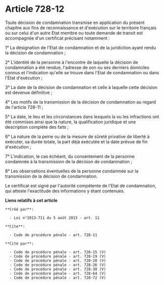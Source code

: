 # Article 728-12

Toute décision de condamnation transmise en application du présent chapitre aux fins de reconnaissance et d'exécution sur le
territoire français ou sur celui d'un autre Etat membre ou toute demande de transit est accompagnée d'un certificat précisant
notamment : 

1° La désignation de l'Etat de condamnation et de la juridiction ayant rendu la décision de condamnation ; 

2° L'identité de la personne à l'encontre de laquelle la décision de condamnation a été rendue, l'adresse de son ou ses
derniers domiciles connus et l'indication qu'elle se trouve dans l'Etat de condamnation ou dans l'Etat d'exécution ; 

3° La date de la décision de condamnation et celle à laquelle cette décision est devenue définitive ; 

4° Les motifs de la transmission de la décision de condamnation au regard de l'article 728-11 ; 

5° La date, le lieu et les circonstances dans lesquels la ou les infractions ont été commises ainsi que la nature, la
qualification juridique et une description complète des faits ; 

6° La nature de la peine ou de la mesure de sûreté privative de liberté à exécuter, sa durée totale, la part déjà exécutée et
la date prévue de fin d'exécution ; 

7° L'indication, le cas échéant, du consentement de la personne condamnée à la transmission de la décision de condamnation ; 

8° Les observations éventuelles de la personne condamnée sur la transmission de la décision de condamnation. 

Le certificat est signé par l'autorité compétente de l'Etat de condamnation, qui atteste l'exactitude des informations y
étant contenues.

**Liens relatifs à cet article**

	**Créé par**:

	  - Loi n°2013-711 du 5 août 2013 - art. 11

	**Cite**:

	  - Code de procédure pénale - art. 728-11

	**Cité par**:

	  - Code de procédure pénale - art. 728-15 (V)
	  - Code de procédure pénale - art. 728-19 (V)
	  - Code de procédure pénale - art. 728-20 (V)
	  - Code de procédure pénale - art. 728-26 (V)
	  - Code de procédure pénale - art. 728-38 (V)
	  - Code de procédure pénale - art. 728-64 (V)
	  - Code de procédure pénale - art. 728-72 (V)
